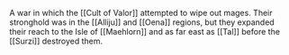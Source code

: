 A war in which the [[Cult of Valor]] attempted to wipe out mages. Their stronghold was in the [[Alliju]] and [[Oena]] regions, but they expanded their reach to the Isle of [[Maehlorn]] and as far east as [[Tal]] before the [[Surzi]] destroyed them. 
